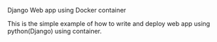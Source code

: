 Django Web app using Docker container

This is the simple example of how to write and deploy web app using python(Django) using container.


